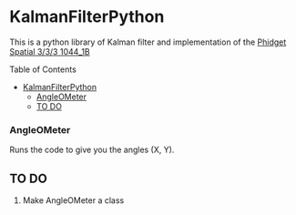 # KalmanFilterPython
This is a python library of Kalman filter and implementation of the [Phidget Spatial 3/3/3 1044_1B](https://www.phidgets.com/?tier=3&catid=10&pcid=8&prodid=1158)

Table of Contents
- [KalmanFilterPython](#kalmanfilterpython)
    - [AngleOMeter](#angleometer)
  - [TO DO](#to-do)


### AngleOMeter
Runs the code to give you the angles (X, Y).

## TO DO
1. Make AngleOMeter a class

